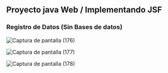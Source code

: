 
## Proyecto java Web / Implementando JSF
### Registro de Datos (Sin Bases de datos)


![Captura de pantalla (176)](https://user-images.githubusercontent.com/88462536/154870372-bd88bd2e-a2ae-4846-bef8-168a3766626b.png)

![Captura de pantalla (177)](https://user-images.githubusercontent.com/88462536/154870381-ddae00e5-6630-465a-a2b2-c75e835bcd42.png)

![Captura de pantalla (178)](https://user-images.githubusercontent.com/88462536/154870388-966e1f4a-f555-4664-b71e-7417196fa501.png)
